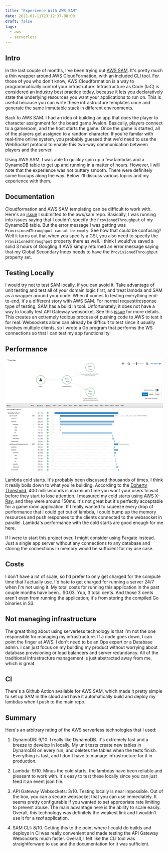 ```yaml
---
title: "Experience With AWS SAM"
date: 2021-01-11T23:12:37-08:00
draft: false
tags:
  - aws
  - serverless
---
```


## Intro

In the last couple of months, I've been trying out
[AWS SAM](https://aws.amazon.com/serverless/sam/). It's pretty much a thin
wrapper around AWS CloudFormation, with an included CLI tool. For those of you
who don't know, AWS Cloudformation is a way to programmatically control your
infrastruture. Infrastructure as Code (IaC) is considered an industry best
practice today, because it lets you declaratively state the underlying resources
you want your applications to run on. This is useful because you can write these
infrastructure templates once and generate the same immutable stack in different
environments.

Back to AWS SAM. I had an idea of building an app that does the player to
character assignment for the board game Avalon. Basically, players connect to a
gameroom, and the host starts the game. Once the game is started, all of the
players get assigned to a random character. If you're familar with real-time
online system, you probably guessed that we'd need to use the WebSocket protocol
to enable this two-way communication between players and the server.

Using AWS SAM, I was able to quickly spin up a few lambdas and a DynamoDB table
to get up and running in a matter of hours. However, I will note that the
experience was not buttery smooth. There were definitely some hiccups along the
way. Below I'll discuss various topics and my experience with them.

## Documentation

Cloudformation and AWS SAM templating can be difficult to work with. Here's an
[issue](https://github.com/aws/serverless-application-model/issues/1464) I
submitted to the aws/sam repo. Basically, I was running into issues saying that
I couldn't specify the `ProvionedThroughput` of my DynamoDB table. But the error
message I was getting was `ProvisionedThroughput cannot be empty`. See how that
could be confusing? Well it turns out that when you specify a GSI, you also need
to specify the `ProvisionedThroughput` property there as well. I think I
would've saved a solid 3 hours of Googling if AWS simply returned an error
message saying that my Global Secondary Index needs to have the
`ProvisionedThroughput` property set.

## Testing Locally

I would try not to test SAM locally, if you can avoid it. Take advantage of unit
testing and test all of your domain logic first, and treat lambda and SAM as a
wrapper around your code. When it comes to testing everything end-to-end, it's a
different story with AWS SAM. For normal request/response type of testing, SAM
has a build in tool. Unfortunately, it does not have a way to locally test API
Gateway websocket. See this
[issue](https://github.com/aws/aws-sam-cli/issues/896) for more details. This
creates an extremely tedious process of pushing code to AWS to test it for real.
Websockets alone can already be difficult to test since it usually involves
multiple clients, so I wrote a Go program that performs the WS connections so
that I can test my app functionality.

## Performance

![X-Ray Screenshot](xray.png)

Lambda cold starts. It's probably been discussed thousands of times. I think it
really boils down to what you're building. According to the
[Doherty Threshold](https://lawsofux.com/doherty-threshold.html), 400
milliseconds is maxmium time you want your users to wait before they start to
lose attention. I measured my cold starts using
[AWS X-Ray](https://aws.amazon.com/xray/), and they were around 150ms. It's not
great but it's perfectly acceptable for a game room application. If I really
wanted to squeeze every drop of performance that I could get out of lambda, I
could bump up the memory resources and push responses to the clients connected
to the websocket in parallel. Lambda's performance with the cold starts are good
enough for me here.

If I were to start this project over, I might consider using Fargate instead.
Just a single app server without any connections to any database and storing the
connections in memory would be sufficient for my use case.

## Costs

I don't have a lot of scale, so I'd prefer to only get charged for the compute
time that I actually use. I'd hate to get charged for running a server 24/7 when
I'm not using it. My total costs for running this application in the past couple
months have been.. $0.03. Yup, 3 total cents. And those 3 cents aren't even from
running the application; it's from storing the compiled Go binaries in S3.

## Not managing infrastructure

The great thing about using serverless technology is that I'm not the one
responsible for managing my infrastructure. If a node goes down, I can point the
finger at AWS. I don't need to be an Ops expert or a Database admin. I can just
focus on my building my product without worrying about database provisioning or
load balancers and server redundancy. All of the traditional infrastracture
management is just abstracted away from me, which is great.

## CI

There's a Github Action available for AWS SAM, which made it pretty simple to
set up SAM in the cloud and have it automatically build and deploy my lambdas
when I push to the main repo.

## Summary

Here's an arbitrary rating of the AWS serverless technologies that I used:

1. DynamoDB: 9/10. I really like DynamoDB. It's extremely fast and a breeze to
   develop in locally. My unit tests create new tables in DynamoDB on every run,
   and deletes the tables when the tests finish. Everything is fast, and I don't
   have to manage infrastructure for it in production.

2. Lambda: 9/10. Minus the cold starts, the lambdas have been reliable and
   pleasant to work with. It's easy to test these locally since you can just
   feed it an event json file.

3. API Gateway Websockets: 3/10. Testing locally is near impossible. Out of the
   box, you can a secure websocket that you can use immediately. It seems pretty
   configurable if you wanted to set appropriate rate limiting to prevent abuse.
   The main advantage here is the ability to scale easily. Overall, this
   technology was definitely the weakest link and I wouldn't use it for a _real_
   application.

4. SAM CLI: 8/10. Getting this to the point where I could do builds and deploys
   in CI was really convenient and made testing the API Gateway Websockets much
   faster. Overall, I felt like the CLI tool was straightforward to use and the
   documentation for it was sufficient.

